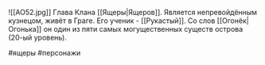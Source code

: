 ![[АО52.jpg]]
Глава Клана [[Ящеры|Ящеров]]. Является непревойдённым кузнецом, живёт в Граге. Его ученик - [[Рукастый]].
Со слов [[Огонёк|Огонька]] он один из пяти самых могущественных существ острова (20-ый уровень).

#ящеры #персонажи 